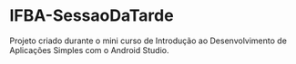 # IFBA-SessaoDaTarde
Projeto criado durante o mini curso de Introdução ao Desenvolvimento de Aplicações Simples com o Android Studio.
